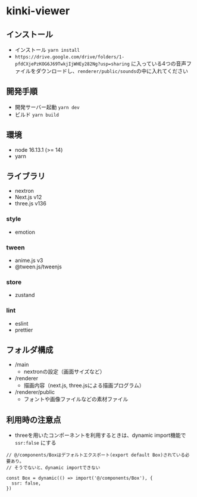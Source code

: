 # kinki-viewer

## インストール
- インストール `yarn install`
- `https://drive.google.com/drive/folders/1-pfdCXjePzKOG6J69TwkjIjWHEy282Ng?usp=sharing` に入っている4つの音声ファイルをダウンロードし、`renderer/public/sounds`の中に入れてください

## 開発手順
- 開発サーバー起動 `yarn dev`
- ビルド `yarn build`

## 環境

- node 16.13.1 (>= 14)
- yarn

## ライブラリ

- nextron
- Next.js v12
- three.js v136

### style
- emotion

### tween
- anime.js v3
- @tween.js/tweenjs

### store
- zustand

### lint
- eslint
- prettier

## フォルダ構成
- /main
  - nextronの設定（画面サイズなど）
- /renderer
  - 描画内容（next.js, three.jsによる描画プログラム）
- /renderer/public
  - フォントや画像ファイルなどの素材ファイル

## 利用時の注意点
- threeを用いたコンポーネントを利用するときは、dynamic import機能で`ssr:false` にする
```
// @/components/Boxはデフォルトエクスポート(export default Box)されている必要あり。
// そうでないと、dynamic importできない

const Box = dynamic(() => import('@/components/Box'), {
  ssr: false,
})

```
